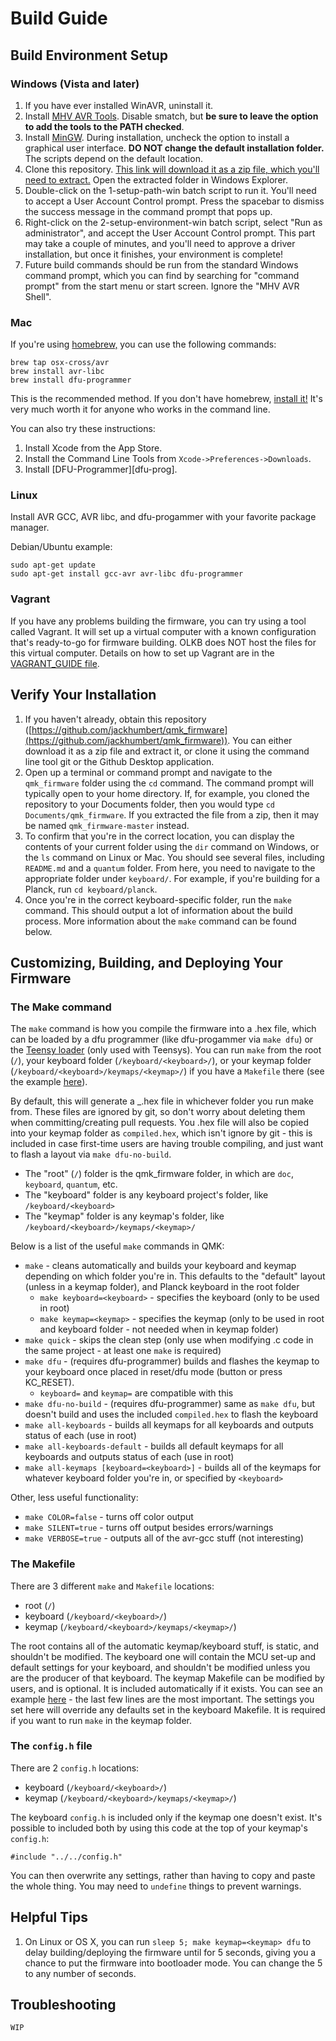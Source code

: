 # Build Guide

## Build Environment Setup

### Windows (Vista and later)
1. If you have ever installed WinAVR, uninstall it.
2. Install [MHV AVR Tools](https://infernoembedded.com/sites/default/files/project/MHV_AVR_Tools_20131101.exe). Disable smatch, but **be sure to leave the option to add the tools to the PATH checked**.
3. Install [MinGW](https://sourceforge.net/projects/mingw/files/Installer/mingw-get-setup.exe/download). During installation, uncheck the option to install a graphical user interface. **DO NOT change the default installation folder.** The scripts depend on the default location.
4. Clone this repository. [This link will download it as a zip file, which you'll need to extract.](https://github.com/jackhumbert/qmk_firmware/archive/master.zip) Open the extracted folder in Windows Explorer.
5. Double-click on the 1-setup-path-win batch script to run it. You'll need to accept a User Account Control prompt. Press the spacebar to dismiss the success message in the command prompt that pops up.
6. Right-click on the 2-setup-environment-win batch script, select "Run as administrator", and accept the User Account Control prompt. This part may take a couple of minutes, and you'll need to approve a driver installation, but once it finishes, your environment is complete!
7. Future build commands should be run from the standard Windows command prompt, which you can find by searching for "command prompt" from the start menu or start screen. Ignore the "MHV AVR Shell".

### Mac
If you're using [homebrew,](http://brew.sh/) you can use the following commands:

    brew tap osx-cross/avr
    brew install avr-libc
    brew install dfu-programmer

This is the recommended method. If you don't have homebrew, [install it!](http://brew.sh/) It's very much worth it for anyone who works in the command line.

You can also try these instructions:

1. Install Xcode from the App Store.
2. Install the Command Line Tools from `Xcode->Preferences->Downloads`.
3. Install [DFU-Programmer][dfu-prog].

### Linux
Install AVR GCC, AVR libc, and dfu-progammer with your favorite package manager.

Debian/Ubuntu example: 

    sudo apt-get update
    sudo apt-get install gcc-avr avr-libc dfu-programmer

### Vagrant
If you have any problems building the firmware, you can try using a tool called Vagrant. It will set up a virtual computer with a known configuration that's ready-to-go for firmware building. OLKB does NOT host the files for this virtual computer. Details on how to set up Vagrant are in the [VAGRANT_GUIDE file](VAGRANT_GUIDE.md).

## Verify Your Installation
1. If you haven't already, obtain this repository ([https://github.com/jackhumbert/qmk_firmware](https://github.com/jackhumbert/qmk_firmware)). You can either download it as a zip file and extract it, or clone it using the command line tool git or the Github Desktop application. 
2. Open up a terminal or command prompt and navigate to the `qmk_firmware` folder using the `cd` command. The command prompt will typically open to your home directory. If, for example, you cloned the repository to your Documents folder, then you would type `cd Documents/qmk_firmware`. If you extracted the file from a zip, then it may be named `qmk_firmware-master` instead. 
3. To confirm that you're in the correct location, you can display the contents of your current folder using the `dir` command on Windows, or the `ls` command on Linux or Mac. You should see several files, including `README.md` and a `quantum` folder. From here, you need to navigate to the appropriate folder under `keyboard/`. For example, if you're building for a Planck, run `cd keyboard/planck`.
4. Once you're in the correct keyboard-specific folder, run the `make` command. This should output a lot of information about the build process. More information about the `make` command can be found below.

## Customizing, Building, and Deploying Your Firmware

### The Make command

The `make` command is how you compile the firmware into a .hex file, which can be loaded by a dfu programmer (like dfu-progammer via `make dfu`) or the [Teensy loader](https://www.pjrc.com/teensy/loader.html) (only used with Teensys). You can run `make` from the root (`/`), your keyboard folder (`/keyboard/<keyboard>/`), or your keymap folder (`/keyboard/<keyboard>/keymaps/<keymap>/`) if you have a `Makefile` there (see the example [here](/doc/keymap_makefile_example.mk)).
 
By default, this will generate a <keyboard>_<keymap>.hex file in whichever folder you run make from. These files are ignored by git, so don't worry about deleting them when committing/creating pull requests. You .hex file will also be copied into your keymap folder as `compiled.hex`, which isn't ignore by git - this is included in case first-time users are having trouble compiling, and just want to flash a layout via `make dfu-no-build`.

* The "root" (`/`) folder is the qmk_firmware folder, in which are `doc`, `keyboard`, `quantum`, etc.
* The "keyboard" folder is any keyboard project's folder, like `/keyboard/<keyboard>`
* The "keymap" folder is any keymap's folder, like `/keyboard/<keyboard>/keymaps/<keymap>/`

Below is a list of the useful `make` commands in QMK:

* `make` - cleans automatically and builds your keyboard and keymap depending on which folder you're in. This defaults to the "default" layout (unless in a keymap folder), and Planck keyboard in the root folder
  * `make keyboard=<keyboard>` - specifies the keyboard (only to be used in root)
  * `make keymap=<keymap>` - specifies the keymap (only to be used in root and keyboard folder - not needed when in keymap folder)
* `make quick` - skips the clean step (only use when modifying .c code in the same project - at least one `make` is required)
* `make dfu` - (requires dfu-programmer) builds and flashes the keymap to your keyboard once placed in reset/dfu mode (button or press KC_RESET).
  * `keyboard=` and `keymap=` are compatible with this
* `make dfu-no-build` - (requires dfu-programmer) same as `make dfu`, but doesn't build and uses the included `compiled.hex` to flash the keyboard
* `make all-keyboards` - builds all keymaps for all keyboards and outputs status of each (use in root)
* `make all-keyboards-default` - builds all default keymaps for all keyboards and outputs status of each (use in root)
* `make all-keymaps [keyboard=<keyboard>]` - builds all of the keymaps for whatever keyboard folder you're in, or specified by `<keyboard>`

Other, less useful functionality:

* `make COLOR=false` - turns off color output
* `make SILENT=true` - turns off output besides errors/warnings
* `make VERBOSE=true` - outputs all of the avr-gcc stuff (not interesting)

### The Makefile

There are 3 different `make` and `Makefile` locations: 

* root (`/`)
* keyboard (`/keyboard/<keyboard>/`)
* keymap (`/keyboard/<keyboard>/keymaps/<keymap>/`)

The root contains all of the automatic keymap/keyboard stuff, is static, and shouldn't be modified. The keyboard one will contain the MCU set-up and default settings for your keyboard, and shouldn't be modified unless you are the producer of that keyboard. The keymap Makefile can be modified by users, and is optional. It is included automatically if it exists. You can see an example [here](/doc/keymap_makefile_example.mk) - the last few lines are the most important. The settings you set here will override any defaults set in the keyboard Makefile. It is required if you want to run `make` in the keymap folder.

### The `config.h` file

There are 2 `config.h` locations:

* keyboard (`/keyboard/<keyboard>/`)
* keymap (`/keyboard/<keyboard>/keymaps/<keymap>/`)

The keyboard `config.h` is included only if the keymap one doesn't exist. It's possible to included both by using this code at the top of your keymap's `config.h`:

    #include "../../config.h"
    
You can then overwrite any settings, rather than having to copy and paste the whole thing. You may need to `undefine` things to prevent warnings.


## Helpful Tips
1. On Linux or OS X, you can run `sleep 5; make keymap=<keymap> dfu` to delay building/deploying the firmware until for 5 seconds, giving you a chance to put the firmware into bootloader mode. You can change the 5 to any number of seconds.

## Troubleshooting

	WIP
